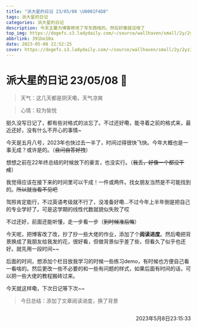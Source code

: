 ```yaml
---
title: "派大星的日记 23/05/08 \U0001F4D8"
tags: 派大星的日记
categories: 派大星的日记
description: 今天主要为博客修改了写东西啥的，然后好像就没啥了
top_img: https://dogefs.s3.ladydaily.com/~/source/wallhaven/small/2y/2yz3m9.jpg?w=400&h=200&fmt=webp
abbrlink: 391be10a
date: 2023-05-08 22:52:25
cover: https://dogefs.s3.ladydaily.com/~/source/wallhaven/small/2y/2yz3m9.jpg?w=400&h=200&fmt=webp
---
```


# 派大星的日记 23/05/08 📔

> 天气：这几天都是阴天嘞，天气凉爽

> 心情：较为愉悦

挺久没写日记了，都有些对格式的淡忘了。不过还好嘞，能寻着之前的格式来，最近还好，没有什么不开心的事情~

今天是五月八号，2023年也快过去一半了，时间过得很快飞快。今年大概也是一事无成？或许是的。（~~自问自答好拽~~）

想想之前在22年终总结的时候放下的豪言，也没实行。（~~我丢，好像一个都没干成~~）

我觉得应该在接下来的时间里可以干成！一件或两件。找女朋友当然是不可能找到的。~~所以就当看不见吧~~

驾照肯定能行，不过英语考级就不行了，没准备好嘞...不过今年上半年倒是把自己的专业学好了。可是这学期的线性代数就貌似失败了哎

不过还好，前面还能听懂，走一步看一步（~~到时候准后悔~~）

今天呢，把博客改了改，抄了抄一些大佬的作业，添加了个**阅读进度**。然后嘞把背景换成了我朋友给我发的花，很好看，但做背景似乎差了些，但看久了似乎也还好。就先用一段时间~~

后面的时间，想添加个栏目放我学习的时候一些练习demo，有时候也方便自己看一看啥的。然后更改一些不必要的和一些有问题的样式，如果后面有时间的话，可以把一些大佬的教程搬砖过来。

今天就这样嘞，下次日记等下次~~

> 今日总结：添加了文章阅读进度，换了背景

<p style="float: right">2023年5月8日23:15:33</p><br>
